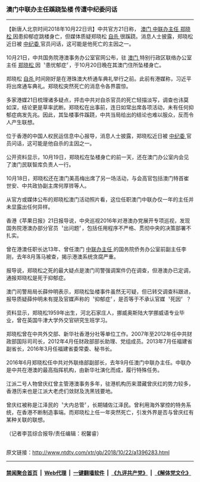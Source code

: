 ### 澳门中联办主任蹊跷坠楼 传遭中纪委问话
------------------------

<div class="wysiwyg">
 【新唐人北京时间2018年10月22日讯】中共官方21日称，
 <a href="http://www.ntdtv.com/xtr/gb/articlelistbytag_澳门.html" target="_blank">
  澳门
 </a>
 <a href="http://www.ntdtv.com/xtr/gb/articlelistbytag_中联办主任.html" target="_blank">
  中联办主任
 </a>
 <a href="http://www.ntdtv.com/xtr/gb/articlelistbytag_郑晓松.html" target="_blank">
  郑晓松
 </a>
 因患抑郁症跳楼身亡，但媒体质疑郑晓松
 <a href="http://www.ntdtv.com/xtr/gb/articlelistbytag_自杀.html" target="_blank">
  自杀
 </a>
 很蹊跷。消息人士披露，郑晓松近日被
 <a href="http://www.ntdtv.com/xtr/gb/articlelistbytag_中纪委.html" target="_blank">
  中纪委
 </a>
 官员问话，这可能是他死亡的主因之一。
 <br/>
 <br/>
 10月21日，中共国务院港澳事务办公室官网公布，驻
 <a href="http://www.ntdtv.com/xtr/gb/articlelistbytag_澳门.html" target="_blank">
  澳门
 </a>
 特别行政区联络办公室主任
 <a href="http://www.ntdtv.com/xtr/gb/articlelistbytag_郑晓松.html" target="_blank">
  郑晓松
 </a>
 因〝患忧郁症〞，于10月20日晚在其澳门住所坠楼身亡。
 <br/>
 <br/>
 郑晓松
 <a href="http://www.ntdtv.com/xtr/gb/articlelistbytag_自杀.html" target="_blank">
  自杀
 </a>
 时间刚好是在港珠澳大桥通车典礼举行之前。此前有港媒称，习近平将出席通车典礼。郑晓松突然死亡的消息令各界震惊。
 <br/>
 <br/>
 多家港媒21日梳理诸多疑点，抨击中共对自杀官员的死亡轻描淡写，调查也讳莫如深，结论更是草率武断。郑晓松在出事前，连日如常出席各项活动，未有任何抑郁症病发先兆。因此，其坠楼事件蹊跷，中共当局给出的结论也难以服众，反而令人产生联想。
 <br/>
 <br/>
 位于香港的中国人权民运信息中心报导，消息人士披露，郑晓松近日被
 <a href="http://www.ntdtv.com/xtr/gb/articlelistbytag_中纪委.html" target="_blank">
  中纪委
 </a>
 官员问话，这可能是他自杀的主因之一。
 <br/>
 <br/>
 公开资料显示，10月19日，郑晓松在坠楼身亡的前一天，还在澳门办公室内会见了澳门民联智库负责人一行。
 <br/>
 <br/>
 10月18日，郑晓松还在澳门美高梅出席了另一场活动，与会高官包括澳门特首崔世安、中共政协副主席何厚铧等人。
 <br/>
 <br/>
 从官方或媒体公布的郑晓松澳门活动照片看，这位任职澳门中联办仅一年的主任并未显露出任何异样。
 <br/>
 <br/>
 香港《苹果日报》21日报导说，中央巡视2016年对港澳办党展开专项巡视，发现国务院港澳办部分官员〝出问题〞，包括任用程序不严格、贯彻中央的决策部署不扎实。
 <br/>
 <br/>
 曾在港澳任职长达13年、曾任澳门
 <a href="http://www.ntdtv.com/xtr/gb/articlelistbytag_中联办主任.html" target="_blank">
  中联办主任
 </a>
 的国务院侨务办公室前副主任李刚，去年8月落马被查，揭示港澳系统贪腐严重。
 <br/>
 <br/>
 报导说，郑晓松之死的最大疑点是澳门司警强调案件仍在调查，但港澳办已定调，通报郑晓松是死于抑郁症。
 <br/>
 <br/>
 澳门司警局局长薛仲明表示，郑晓松坠楼事件虽然无可疑，但已转交调查科跟进，报导质疑薛仲明未有提及官媒声称的〝抑郁症〞，是否等于不承认官媒〝死因〞？
 <br/>
 <br/>
 资料显示，郑晓松1959年出生，河北石家庄人，挪威奥斯陆大学挪威语专业毕业，曾在英国牛津大学外交官研究生班学习。
 <br/>
 <br/>
 郑晓松曾在中共外交部、新华社香港分社等单位工作。2007年至2012年任中共财政部国际司司长，2012年4月任财政部部长助理、党组成员。2013年7月任福建省副省长，2016年3月任福建省委常委、秘书长。
 <br/>
 <br/>
 2016年6月郑晓松任中共对外联络部副部长，去年9月任澳门中联办主任。中联办是中共在港澳的最高指挥机构，由新华社演化而成，履行特殊任务。
 <br/>
 <br/>
 江派二号人物曾庆红曾主管港澳事务多年，驻港机构历来潜藏曾庆红的势力较多，香港历来也是江派大老虎们敛财及洗黑钱要地。
 <br/>
 <br/>
 曾庆红被称是江泽民的〝大内总管〞，长期辅佐江泽民。曾利用海外掌控的特务系统，在香港不断制造事端。而郑晓松上任一年突然死亡，引发外界是否与曾庆红有某种关联的联想。
 <br/>
 <br/>
 （记者李芸综合报导/责任编辑：祝馨睿）
 <br/>
</div>

<br/>原文链接：http://www.ntdtv.com/xtr/gb/2018/10/22/a1396283.html


------------------------
#### [禁闻聚合首页](https://github.com/gfw-breaker/banned-news/blob/master/README.md) &nbsp;|&nbsp; [Web代理](https://github.com/gfw-breaker/open-proxy/blob/master/README.md) &nbsp;|&nbsp; [一键翻墙软件](https://github.com/gfw-breaker/nogfw/blob/master/README.md) &nbsp;|&nbsp; [《九评共产党》](https://github.com/gfw-breaker/9ping.md/blob/master/README.md#九评之一评共产党是什么) &nbsp;|&nbsp; [《解体党文化》](https://github.com/gfw-breaker/jtdwh.md/blob/master/README.md#绪论)